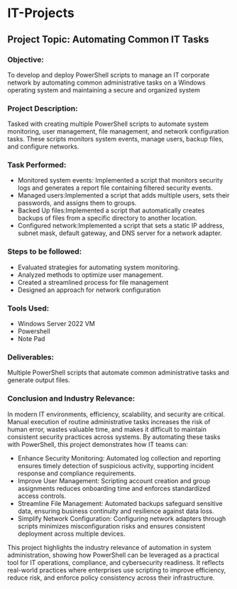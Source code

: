 # IT-Projects
## Project Topic: Automating Common IT Tasks
### Objective:
To develop and deploy PowerShell scripts to manage an IT corporate network by automating common administrative tasks on a Windows operating system and maintaining a secure and organized system
### Project Description:
Tasked with creating multiple PowerShell scripts to automate system monitoring, user management, file management, and network configuration tasks. These scripts monitors system events, manage users, backup files, and configure networks.
### Task Performed:
* Monitored system events: Implemented a script that monitors security logs and generates a report file containing filtered security events.
* Managed users:Implemented a script that adds multiple users, sets their passwords, and assigns them to groups.
* Backed Up files:Implemented a script that automatically creates backups of files from a specific directory to another location.
* Configured network:Implemented a script that sets a static IP address, subnet mask, default gateway, and DNS server for a network adapter.
### Steps to be followed:
* Evaluated strategies for automating system monitoring.
* Analyzed methods to optimize user management.
* Created a streamlined process for file management
* Designed an approach for network configuration
### Tools Used:
* Windows Server 2022 VM
* Powershell
* Note Pad
### Deliverables:
Multiple PowerShell scripts that automate common administrative tasks and generate output files.
### Conclusion and Industry Relevance:
In modern IT environments, efficiency, scalability, and security are critical. Manual execution of routine administrative tasks increases the risk of human error, wastes valuable time, and makes it difficult to maintain consistent security practices across systems. By automating these tasks with PowerShell, this project demonstrates how IT teams can:
* Enhance Security Monitoring: Automated log collection and reporting ensures timely detection of suspicious activity, supporting incident response and compliance requirements.
* Improve User Management: Scripting account creation and group assignments reduces onboarding time and enforces standardized access controls.
* Streamline File Management: Automated backups safeguard sensitive data, ensuring business continuity and resilience against data loss.
* Simplify Network Configuration: Configuring network adapters through scripts minimizes misconfiguration risks and ensures consistent deployment across multiple devices.
  
This project highlights the industry relevance of automation in system administration, showing how PowerShell can be leveraged as a practical tool for IT operations, compliance, and cybersecurity readiness. It reflects real-world practices where enterprises use scripting to improve efficiency, reduce risk, and enforce policy consistency across their infrastructure.








